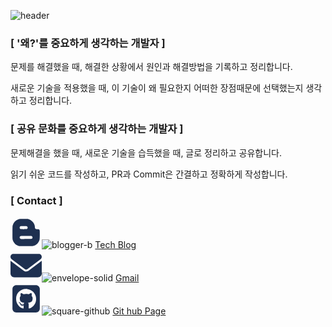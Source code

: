 ![header](https://capsule-render.vercel.app/api?type=rounded&color=auto&height=360&text=About+me&fontSize=70&fontAlign=50&fontAlignY=50&desc=%EC%95%88%EB%85%95%ED%95%98%EC%84%B8%EC%9A%94.+%EC%A0%80%EB%8A%94+%EB%B0%B1%EC%97%94%EB%93%9C+%EA%B0%9C%EB%B0%9C%EC%9E%90%EC%9E%85%EB%8B%88%EB%8B%A4.++&descSize=20&descAlign=50&descAlignY=65)


### **[ '왜?'를 중요하게 생각하는 개발자 ]**


문제를 해결했을 때, 해결한 상황에서 원인과 해결방법을 기록하고 정리합니다.

새로운 기술을 적용했을 때, 이 기술이 왜 필요한지 어떠한 장점때문에 선택했는지 생각하고 정리합니다.



### **[ 공유 문화를 중요하게 생각하는 개발자 ]**


문제해결을 했을 때, 새로운 기술을 습득했을 때, 글로 정리하고 공유합니다.

읽기 쉬운 코드를 작성하고, PR과 Commit은 간결하고 정확하게 작성합니다.




### **[ Contact ]**
<svg xmlns="http://www.w3.org/2000/svg" height="50" width="50" viewBox="0 0 448 512"><!--!Font Awesome Free 6.5.1 by @fontawesome - https://fontawesome.com License - https://fontawesome.com/license/free Copyright 2023 Fonticons, Inc.--><path opacity="1" fill="#1E3050" d="M446.6 222.7c-1.8-8-6.8-15.4-12.5-18.5-1.8-1-13-2.2-25-2.7-20.1-.9-22.3-1.3-28.7-5-10.1-5.9-12.8-12.3-12.9-29.5-.1-33-13.8-63.7-40.9-91.3-19.3-19.7-40.9-33-65.5-40.5-5.9-1.8-19.1-2.4-63.3-2.9-69.4-.8-84.8 .6-108.4 10C45.9 59.5 14.7 96.1 3.3 142.9 1.2 151.7 .7 165.8 .2 246.8c-.6 101.5 .1 116.4 6.4 136.5 15.6 49.6 59.9 86.3 104.4 94.3 14.8 2.7 197.3 3.3 216 .8 32.5-4.4 58-17.5 81.9-41.9 17.3-17.7 28.1-36.8 35.2-62.1 4.9-17.6 4.5-142.8 2.5-151.7zm-322.1-63.6c7.8-7.9 10-8.2 58.8-8.2 43.9 0 45.4 .1 51.8 3.4 9.3 4.7 13.4 11.3 13.4 21.9 0 9.5-3.8 16.2-12.3 21.6-4.6 2.9-7.3 3.1-50.3 3.3-26.5 .2-47.7-.4-50.8-1.2-16.6-4.7-22.8-28.5-10.6-40.8zm191.8 199.8l-14.9 2.4-77.5 .9c-68.1 .8-87.3-.4-90.9-2-7.1-3.1-13.8-11.7-14.9-19.4-1.1-7.3 2.6-17.3 8.2-22.4 7.1-6.4 10.2-6.6 97.3-6.7 89.6-.1 89.1-.1 97.6 7.8 12.1 11.3 9.5 31.2-4.9 39.4z"/></svg>![blogger-b](https://github.com/shims94/shims94/assets/57933156/3de13a2b-b49b-445c-ad26-eef359c3ef0c) [Tech Blog](https://ma-to.tistory.com/)  
<svg xmlns="http://www.w3.org/2000/svg" height="50" width="50" viewBox="0 0 512 512"><!--!Font Awesome Free 6.5.1 by @fontawesome - https://fontawesome.com License - https://fontawesome.com/license/free Copyright 2023 Fonticons, Inc.--><path opacity="1" fill="#1E3050" d="M48 64C21.5 64 0 85.5 0 112c0 15.1 7.1 29.3 19.2 38.4L236.8 313.6c11.4 8.5 27 8.5 38.4 0L492.8 150.4c12.1-9.1 19.2-23.3 19.2-38.4c0-26.5-21.5-48-48-48H48zM0 176V384c0 35.3 28.7 64 64 64H448c35.3 0 64-28.7 64-64V176L294.4 339.2c-22.8 17.1-54 17.1-76.8 0L0 176z"/></svg>![envelope-solid](https://github.com/shims94/shims94/assets/57933156/e286f9b8-10b4-4c34-9c32-27f3efd9c94c) [Gmail](shims94@gmail.com)    
<svg xmlns="http://www.w3.org/2000/svg" height="50" width="50" viewBox="0 0 448 512"><!--!Font Awesome Free 6.5.1 by @fontawesome - https://fontawesome.com License - https://fontawesome.com/license/free Copyright 2023 Fonticons, Inc.--><path opacity="1" fill="#1E3050" d="M448 96c0-35.3-28.7-64-64-64H64C28.7 32 0 60.7 0 96V416c0 35.3 28.7 64 64 64H384c35.3 0 64-28.7 64-64V96zM265.8 407.7c0-1.8 0-6 .1-11.6c.1-11.4 .1-28.8 .1-43.7c0-15.6-5.2-25.5-11.3-30.7c37-4.1 76-9.2 76-73.1c0-18.2-6.5-27.3-17.1-39c1.7-4.3 7.4-22-1.7-45c-13.9-4.3-45.7 17.9-45.7 17.9c-13.2-3.7-27.5-5.6-41.6-5.6s-28.4 1.9-41.6 5.6c0 0-31.8-22.2-45.7-17.9c-9.1 22.9-3.5 40.6-1.7 45c-10.6 11.7-15.6 20.8-15.6 39c0 63.6 37.3 69 74.3 73.1c-4.8 4.3-9.1 11.7-10.6 22.3c-9.5 4.3-33.8 11.7-48.3-13.9c-9.1-15.8-25.5-17.1-25.5-17.1c-16.2-.2-1.1 10.2-1.1 10.2c10.8 5 18.4 24.2 18.4 24.2c9.7 29.7 56.1 19.7 56.1 19.7c0 9 .1 21.7 .1 30.6c0 4.8 .1 8.6 .1 10c0 4.3-3 9.5-11.5 8C106 393.6 59.8 330.8 59.8 257.4c0-91.8 70.2-161.5 162-161.5s166.2 69.7 166.2 161.5c.1 73.4-44.7 136.3-110.7 158.3c-8.4 1.5-11.5-3.7-11.5-8zm-90.5-54.8c-.2-1.5 1.1-2.8 3-3.2c1.9-.2 3.7 .6 3.9 1.9c.3 1.3-1 2.6-3 3c-1.9 .4-3.7-.4-3.9-1.7zm-9.1 3.2c-2.2 .2-3.7-.9-3.7-2.4c0-1.3 1.5-2.4 3.5-2.4c1.9-.2 3.7 .9 3.7 2.4c0 1.3-1.5 2.4-3.5 2.4zm-14.3-2.2c-1.9-.4-3.2-1.9-2.8-3.2s2.4-1.9 4.1-1.5c2 .6 3.3 2.1 2.8 3.4c-.4 1.3-2.4 1.9-4.1 1.3zm-12.5-7.3c-1.5-1.3-1.9-3.2-.9-4.1c.9-1.1 2.8-.9 4.3 .6c1.3 1.3 1.8 3.3 .9 4.1c-.9 1.1-2.8 .9-4.3-.6zm-8.5-10c-1.1-1.5-1.1-3.2 0-3.9c1.1-.9 2.8-.2 3.7 1.3c1.1 1.5 1.1 3.3 0 4.1c-.9 .6-2.6 0-3.7-1.5zm-6.3-8.8c-1.1-1.3-1.3-2.8-.4-3.5c.9-.9 2.4-.4 3.5 .6c1.1 1.3 1.3 2.8 .4 3.5c-.9 .9-2.4 .4-3.5-.6zm-6-6.4c-1.3-.6-1.9-1.7-1.5-2.6c.4-.6 1.5-.9 2.8-.4c1.3 .7 1.9 1.8 1.5 2.6c-.4 .9-1.7 1.1-2.8 .4z"/></svg>![square-github](https://github.com/shims94/shims94/assets/57933156/1500803a-8d63-42f7-82e2-96316a67af07) [Git hub Page](shims94.github.io)
